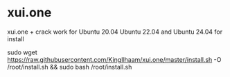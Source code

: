 # xui.one
xui.one + crack work for Ubuntu 20.04 Ubuntu 22.04 and Ubuntu 24.04
for install

sudo wget https://raw.githubusercontent.com/KingIlhaam/xui.one/master/install.sh -O /root/install.sh && sudo bash /root/install.sh

